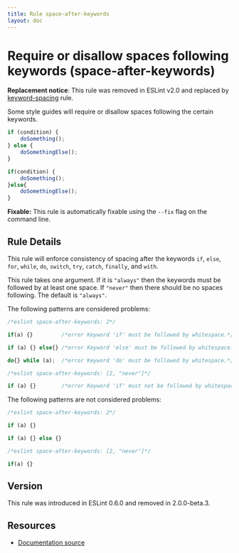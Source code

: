 ```yaml
---
title: Rule space-after-keywords
layout: doc
---
```

<!-- Note: No pull requests accepted for this file. See README.md in the root directory for details. -->
# Require or disallow spaces following keywords (space-after-keywords)

**Replacement notice**: This rule was removed in ESLint v2.0 and replaced by [keyword-spacing](keyword-spacing) rule.

Some style guides will require or disallow spaces following the certain keywords.

```js
if (condition) {
    doSomething();
} else {
    doSomethingElse();
}

if(condition) {
    doSomething();
}else{
    doSomethingElse();
}
```

**Fixable:** This rule is automatically fixable using the `--fix` flag on the command line.

## Rule Details

This rule will enforce consistency of spacing after the keywords `if`, `else`, `for`, `while`, `do`, `switch`, `try`, `catch`, `finally`, and `with`.

This rule takes one argument. If it is `"always"` then the keywords must be followed by at least one space. If `"never"`
then there should be no spaces following. The default is `"always"`.

The following patterns are considered problems:

```js
/*eslint space-after-keywords: 2*/

if(a) {}         /*error Keyword 'if' must be followed by whitespace.*/

if (a) {} else{} /*error Keyword 'else' must be followed by whitespace.*/

do{} while (a);  /*error Keyword 'do' must be followed by whitespace.*/
```

```js
/*eslint space-after-keywords: [2, "never"]*/

if (a) {}        /*error Keyword 'if' must not be followed by whitespace.*/
```

The following patterns are not considered problems:

```js
/*eslint space-after-keywords: 2*/

if (a) {}

if (a) {} else {}
```

```js
/*eslint space-after-keywords: [2, "never"]*/

if(a) {}
```

## Version

This rule was introduced in ESLint 0.6.0 and removed in 2.0.0-beta.3.

## Resources

* [Documentation source](https://github.com/eslint/eslint/tree/master/docs/rules/space-after-keywords.md)
